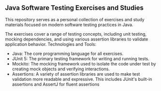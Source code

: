 ## Java Software Testing Exercises and Studies

This repository serves as a personal collection of exercises and study materials focused on modern software testing practices in Java.

The exercises cover a range of testing concepts, including unit testing, mocking dependencies, and using various assertion libraries to validate application behavior.
Technologies and Tools:

- Java: The core programming language for all exercises.
- JUnit 5: The primary testing framework for writing and running tests.
- Mockito: The mocking framework used to isolate the code under test by creating mock objects and verifying interactions.
- Assertions: A variety of assertion libraries are used to make test validation more readable and expressive. This includes JUnit's built-in assertions and AssertJ for fluent assertions